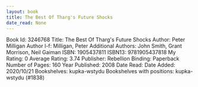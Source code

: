 ```yaml
---
layout: book
title: The Best Of Tharg's Future Shocks
date_read: None
---
```


Book Id: 3246768
Title: The Best Of Tharg's Future Shocks
Author: Peter Milligan
Author l-f: Milligan, Peter
Additional Authors: John Smith, Grant Morrison, Neil Gaiman
ISBN: 1905437811
ISBN13: 9781905437818
My Rating: 0
Average Rating: 3.74
Publisher: Rebellion
Binding: Paperback
Number of Pages: 160
Year Published: 2008
Date Read: 
Date Added: 2020/10/21
Bookshelves: kupka-wstydu
Bookshelves with positions: kupka-wstydu (#1838)

